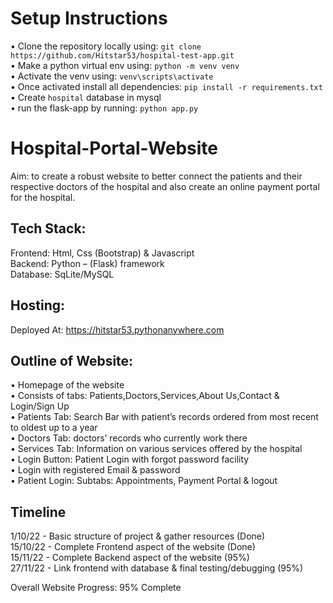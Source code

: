 # Setup Instructions
• Clone the repository locally using: `git clone https://github.com/Hitstar53/hospital-test-app.git`    
• Make a python virtual env using: `python -m venv venv`    
• Activate the venv using: `venv\scripts\activate`    
• Once activated install all dependencies: `pip install -r requirements.txt`  
• Create `hospital` database in mysql  
• run the flask-app by running: `python app.py`  


# Hospital-Portal-Website
Aim: to create a robust website to better connect the patients and their respective doctors of the hospital and also create an online payment portal for the hospital.  
## Tech Stack:  
Frontend: Html, Css (Bootstrap) & Javascript   
Backend: Python – (Flask) framework     
Database: SqLite/MySQL    
## Hosting:  
Deployed At: https://hitstar53.pythonanywhere.com    

## Outline of Website:
•	Homepage of the website  
•	Consists of tabs: Patients,Doctors,Services,About Us,Contact & Login/Sign Up   
•	Patients Tab: Search Bar with patient’s records ordered from most recent to oldest up to a year  
•	Doctors Tab: doctors’ records who currently work there  
•	Services Tab: Information on various services offered by the hospital  
•	Login Button: Patient Login with forgot password facility    
•	Login with registered Email & password   
•	Patient Login: Subtabs: Appointments, Payment Portal & logout  

## Timeline
1/10/22  - Basic structure of project & gather resources (Done)    
15/10/22 - Complete Frontend aspect of the website (Done)    
15/11/22 - Complete Backend aspect of the website (95%)    
27/11/22 - Link frontend with database & final testing/debugging (95%)  

Overall Website Progress: 95% Complete  
